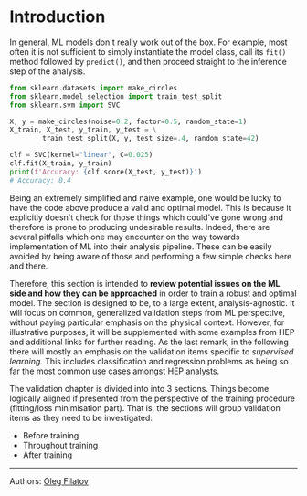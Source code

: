 # Introduction

In general, ML models don't really work out of the box. For example, most often it is not sufficient to simply instantiate the model class, call its `fit()` method followed by `predict()`, and then proceed straight to the inference step of the analysis.

```python
from sklearn.datasets import make_circles
from sklearn.model_selection import train_test_split
from sklearn.svm import SVC

X, y = make_circles(noise=0.2, factor=0.5, random_state=1)
X_train, X_test, y_train, y_test = \
        train_test_split(X, y, test_size=.4, random_state=42)

clf = SVC(kernel="linear", C=0.025)
clf.fit(X_train, y_train)
print(f'Accuracy: {clf.score(X_test, y_test)}')
# Accuracy: 0.4
```

Being an extremely simplified and naive example, one would be lucky to have the code above produce a valid and optimal model. This is because it explicitly doesn't check for those things which could've gone wrong and therefore is prone to producing undesirable results. Indeed, there are several pitfalls which one may encounter on the way towards implementation of ML into their analysis pipeline. These can be easily avoided by being aware of those and performing a few simple checks here and there.

Therefore, this section is intended to **review potential issues on the ML side and how they can be approached** in order to train a robust and optimal model. The section is designed to be, to a large extent, analysis-agnostic. It will focus on common, generalized validation steps from ML perspective, without paying particular emphasis on the physical context. However, for illustrative purposes, it will be supplemented with some examples from HEP and additional links for further reading.  As the last remark, in the following there will mostly an emphasis on the validation items specific to _supervised learning_. This includes classification and regression problems as being so far the most common use cases amongst HEP analysts.

The validation chapter is divided into into 3 sections. Things become logically aligned if presented from the perspective of the training procedure (fitting/loss minimisation part). That is, the sections will group validation items as they need to be investigated:

* Before training
* Throughout training
* After training

---   

Authors: [Oleg Filatov](mailto:oleg.filatov@cern.ch)
